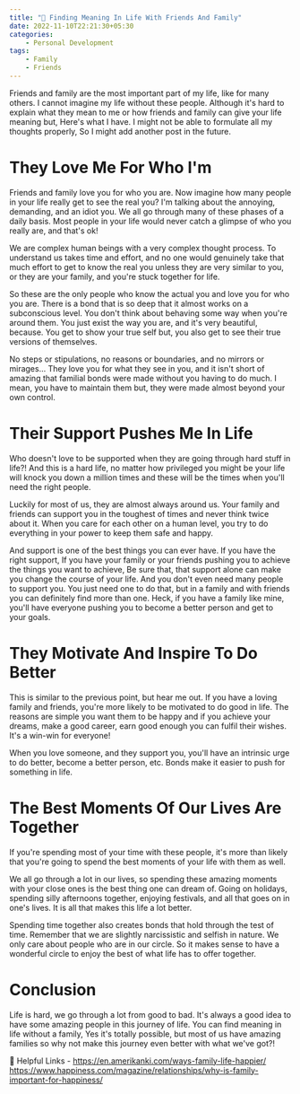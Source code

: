 ```yaml
---
title: "🔎 Finding Meaning In Life With Friends And Family"
date: 2022-11-10T22:21:30+05:30
categories:
    - Personal Development
tags: 
    - Family
    - Friends
---
```

Friends and family are the most important part of my life, like for many others. I cannot imagine my life without these people. Although it's hard to explain what they mean to me or how friends and family can give your life meaning but, Here's what I have. I might not be able to formulate all my thoughts properly, So I might add another post in the future.

# They Love Me For Who I'm
Friends and family love you for who you are. Now imagine how many people in your life really get to see the real you? I'm talking about the annoying, demanding, and an idiot you. We all go through many of these phases of a daily basis. Most people in your life would never catch a glimpse of who you really are, and that's ok!

We are complex human beings with a very complex thought process. To understand us takes time and effort, and no one would genuinely take that much effort to get to know the real you unless they are very similar to you, or they are your family, and you're stuck together for life.

So these are the only people who know the actual you and love you for who you are. There is a bond that is so deep that it almost works on a subconscious level. You don't think about behaving some way when you're around them. You just exist the way you are, and it's very beautiful, because. You get to show your true self but, you also get to see their true versions of themselves.

No steps or stipulations, no reasons or boundaries, and no mirrors or mirages... They love you for what they see in you, and it isn't short of amazing that familial bonds were made without you having to do much. I mean, you have to maintain them but, they were made almost beyond your own control.

# Their Support Pushes Me In Life
Who doesn't love to be supported when they are going through hard stuff in life?! And this is a hard life, no matter how privileged you might be your life will knock you down a million times and these will be the times when you'll need the right people.

Luckily for most of us, they are almost always around us. Your family and friends can support you in the toughest of times and never think twice about it. When you care for each other on a human level, you try to do everything in your power to keep them safe and happy.

And support is one of the best things you can ever have. If you have the right support, If you have your family or your friends pushing you to achieve the things you want to achieve, Be sure that, that support alone can make you change the course of your life. And you don't even need many people to support you. You just need one to do that, but in a family and with friends you can definitely find more than one. Heck, if you have a family like mine, you'll have everyone pushing you to become a better person and get to your goals.

# They Motivate And Inspire To Do Better
This is similar to the previous point, but hear me out. If you have a loving family and friends, you're more likely to be motivated to do good in life. The reasons are simple you want them to be happy and if you achieve your dreams, make a good career, earn good enough you can fulfil their wishes. It's a win-win for everyone!

When you love someone, and they support you, you'll have an intrinsic urge to do better, become a better person, etc. Bonds make it easier to push for something in life.

# The Best Moments Of Our Lives Are Together
If you're spending most of your time with these people, it's more than likely that you're going to spend the best moments of your life with them as well.

We all go through a lot in our lives, so spending these amazing moments with your close ones is the best thing one can dream of. Going on holidays, spending silly afternoons together, enjoying festivals, and all that goes on in one's lives. It is all that makes this life a lot better.

Spending time together also creates bonds that hold through the test of time. Remember that we are slightly narcissistic and selfish in nature. We only care about people who are in our circle. So it makes sense to have a wonderful circle to enjoy the best of what life has to offer together.

# Conclusion
Life is hard, we go through a lot from good to bad. It's always a good idea to have some amazing people in this journey of life. You can find meaning in life without a family, Yes it's totally possible, but most of us have amazing families so why not make this journey even better with what we've got?!

🔗 Helpful Links - https://en.amerikanki.com/ways-family-life-happier/
https://www.happiness.com/magazine/relationships/why-is-family-important-for-happiness/